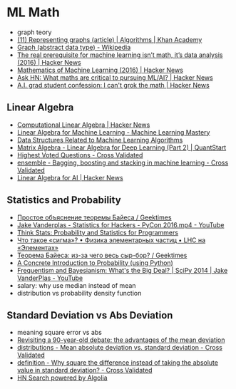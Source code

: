 # ML Math
- graph teory
- [(11) Representing graphs (article) | Algorithms | Khan Academy](https://www.khanacademy.org/computing/computer-science/algorithms/graph-representation/a/representing-graphs)
- [Graph (abstract data type) - Wikipedia](https://en.wikipedia.org/wiki/Graph_(abstract_data_type))
- [The real prerequisite for machine learning isn’t math, it’s data analysis (2016) | Hacker News](https://news.ycombinator.com/item?id=15155534)
- [Mathematics of Machine Learning (2016) | Hacker News](https://news.ycombinator.com/item?id=15146746)
- [Ask HN: What maths are critical to pursuing ML/AI? | Hacker News](https://news.ycombinator.com/item?id=15116379)
- [A.I. grad student confession: I can't grok the math | Hacker News](https://news.ycombinator.com/item?id=15680623)

## Linear Algebra
- [Computational Linear Algebra | Hacker News](https://news.ycombinator.com/item?id=14830671)
- [Linear Algebra for Machine Learning - Machine Learning Mastery](https://machinelearningmastery.com/linear-algebra-machine-learning/)
- [Data Structures Related to Machine Learning Algorithms](https://blog.statsbot.co/data-structures-related-to-machine-learning-algorithms-5edf77c8bbf4)
- [Matrix Algebra - Linear Algebra for Deep Learning (Part 2) | QuantStart](https://www.quantstart.com/articles/matrix-algebra-linear-algebra-for-deep-learning-part-2)
- [Highest Voted Questions - Cross Validated](https://stats.stackexchange.com/questions?sort=votes)
- [ensemble - Bagging, boosting and stacking in machine learning - Cross Validated](https://stats.stackexchange.com/questions/18891/bagging-boosting-and-stacking-in-machine-learning)
- [Linear Algebra for AI | Hacker News](https://news.ycombinator.com/item?id=15262218)

## Statistics and Probability
- [Простое объяснение теоремы Байеса / Geektimes](https://geektimes.ru/post/296041/)
- [Jake Vanderplas - Statistics for Hackers - PyCon 2016.mp4 - YouTube](https://www.youtube.com/watch?v=Iq9DzN6mvYA)
- [Think Stats: Probability and Statistics for Programmers](http://greenteapress.com/thinkstats/)
- [Что такое «сигма»? • Физика элементарных частиц • LHC на «Элементах»](http://elementy.ru/LHC/HEP/study/errors/sigma)
- [Теорема Байеса: из-за чего весь сыр-бор? / Geektimes](https://geektimes.ru/post/290133/)
- [A Concrete Introduction to Probability (using Python)](http://nbviewer.jupyter.org/url/norvig.com/ipython/Probability.ipynb)
- [Frequentism and Bayesianism: What's the Big Deal? | SciPy 2014 | Jake VanderPlas - YouTube](https://www.youtube.com/watch?v=KhAUfqhLakw)
- salary: why use median instead of mean
- distribution vs probability density function

## Standard Deviation vs Abs Deviation
- meaning square error vs abs
- [Revisiting a 90-year-old debate: the advantages of the mean deviation](https://www.leeds.ac.uk/educol/documents/00003759.htm)
- [distributions - Mean absolute deviation vs. standard deviation - Cross Validated](https://stats.stackexchange.com/questions/81986/mean-absolute-deviation-vs-standard-deviation)
- [definition - Why square the difference instead of taking the absolute value in standard deviation? - Cross Validated](https://stats.stackexchange.com/questions/118/why-square-the-difference-instead-of-taking-the-absolute-value-in-standard-devia?noredirect=1&lq=1)
- [HN Search powered by Algolia](https://hn.algolia.com/?query=mean%20deviation&sort=byPopularity&prefix&page=0&dateRange=all&type=story)

